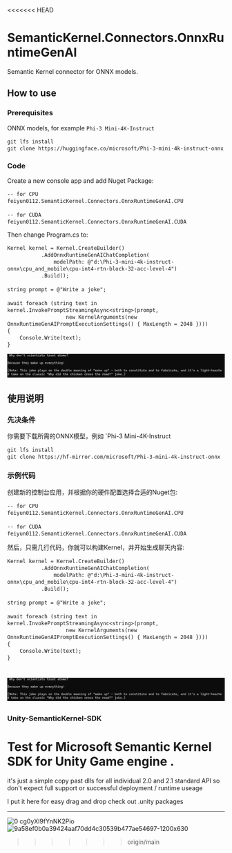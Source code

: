 <<<<<<< HEAD
# SemanticKernel.Connectors.OnnxRuntimeGenAI
Semantic Kernel connector for ONNX models.

## How to use

### Prerequisites

ONNX models, for example `Phi-3 Mini-4K-Instruct`

````
git lfs install
git clone https://huggingface.co/microsoft/Phi-3-mini-4k-instruct-onnx
````


### Code

Create a new console app and add Nuget Package:

```
-- for CPU
feiyun0112.SemanticKernel.Connectors.OnnxRuntimeGenAI.CPU

-- for CUDA
feiyun0112.SemanticKernel.Connectors.OnnxRuntimeGenAI.CUDA
```

Then change Program.cs to:

````
Kernel kernel = Kernel.CreateBuilder()
           .AddOnnxRuntimeGenAIChatCompletion(
               modelPath: @"d:\Phi-3-mini-4k-instruct-onnx\cpu_and_mobile\cpu-int4-rtn-block-32-acc-level-4")
           .Build();

string prompt = @"Write a joke";

await foreach (string text in kernel.InvokePromptStreamingAsync<string>(prompt,
                   new KernelArguments(new OnnxRuntimeGenAIPromptExecutionSettings() { MaxLength = 2048 })))
{
    Console.Write(text);
}
````

![](demo.png)

## 使用说明

### 先决条件

你需要下载所需的ONNX模型，例如 `Phi-3 Mini-4K-Instruct

````
git lfs install
git clone https://hf-mirror.com/microsoft/Phi-3-mini-4k-instruct-onnx
````


### 示例代码

创建新的控制台应用，并根据你的硬件配置选择合适的Nuget包:

```
-- for CPU
feiyun0112.SemanticKernel.Connectors.OnnxRuntimeGenAI.CPU

-- for CUDA
feiyun0112.SemanticKernel.Connectors.OnnxRuntimeGenAI.CUDA
```

然后，只需几行代码，你就可以构建Kernel，并开始生成聊天内容:

````
Kernel kernel = Kernel.CreateBuilder()
           .AddOnnxRuntimeGenAIChatCompletion(
               modelPath: @"d:\Phi-3-mini-4k-instruct-onnx\cpu_and_mobile\cpu-int4-rtn-block-32-acc-level-4")
           .Build();

string prompt = @"Write a joke";

await foreach (string text in kernel.InvokePromptStreamingAsync<string>(prompt,
                   new KernelArguments(new OnnxRuntimeGenAIPromptExecutionSettings() { MaxLength = 2048 })))
{
    Console.Write(text);
}
````

![](demo.png)
=======
### Unity-SemanticKernel-SDK
# Test for Microsoft Semantic Kernel SDK for Unity Game engine .




it's just a simple copy past dlls for all individual 2.0 and 2.1 standard API so don't expect full support or successful deployment / runtime useage 


 I put it here for easy drag and drop 
check out .unity packages 


---




![0 cg0yXl9fYnNK2Pio](https://github.com/PrestigeDevop/Unity-SemanticKernel-SDK/assets/85388342/db6ed745-a3ef-4277-88c9-6143152da422)
![9a58ef0b0a39424aaf70dd4c30539b477ae54697-1200x630](https://github.com/PrestigeDevop/Unity-SemanticKernel-SDK/assets/85388342/33e54ed4-ace3-42b6-ac32-ae68a1d5c99e)

>>>>>>> origin/main
